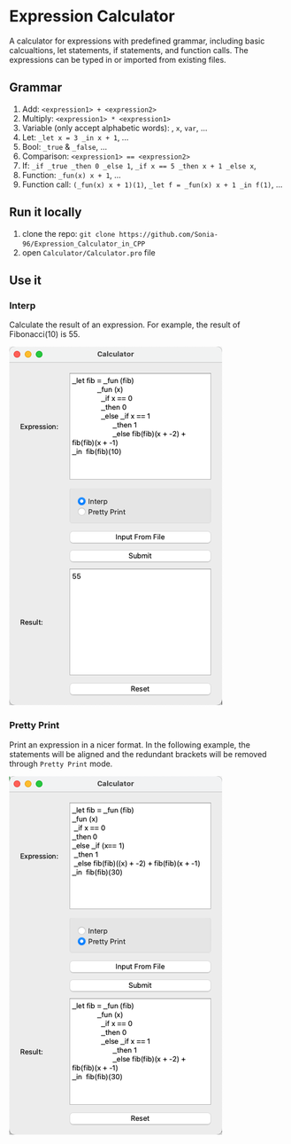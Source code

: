 # Expression Calculator

A calculator for expressions with predefined grammar, including basic calcualtions, let statements, if statements, and function calls. The expressions can be typed in or imported from existing files. 

## Grammar

1. Add: `<expression1> + <expression2>`
2. Multiply: `<expression1> * <expression1>`
3. Variable (only accept alphabetic words): , `x`, `var`, ...
4. Let: `_let x = 3 _in x + 1`, ...
5. Bool: `_true` & `_false`, ...
6. Comparison: `<expression1> == <expression2>`
7. If:  `_if _true _then 0 _else 1`, `_if x == 5 _then x + 1 _else x`,
8. Function: `_fun(x) x + 1`, ...
9. Function call: `(_fun(x) x + 1)(1)`, `_let f = _fun(x) x + 1 _in f(1)`, ...

## Run it locally

1. clone the repo: `git clone https://github.com/Sonia-96/Expression_Calculator_in_CPP`
2. open `Calculator/Calculator.pro` file

## Use it

### Interp

Calculate the result of an expression. For example, the result of Fibonacci(10) is 55.

![image-20230504175113638](assets/image-20230504175113638.png)

### Pretty Print

Print an expression in a nicer format. In the following example, the statements will be aligned and the redundant brackets will be removed through `Pretty Print` mode.

![image-20230504180255238](assets/image-20230504180255238.png)
